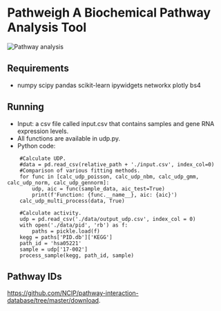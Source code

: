 # Pathweigh A Biochemical Pathway Analysis Tool
![Pathway analysis](https://norbis.w.uib.no/files/2016/05/F1.large_-768x623.jpg)

## Requirements

- numpy
scipy
pandas
scikit-learn
ipywidgets
networkx
plotly
bs4

## Running
- Input: a csv file called input.csv that contains samples and gene RNA expression levels.
- All functions are available in udp.py.
- Python code:
```
    #Calculate UDP.
    #data = pd.read_csv(relative_path + './input.csv', index_col=0)
    #Comparison of various fitting methods.
    for func in [calc_udp_poisson, calc_udp_nbm, calc_udp_gmm, calc_udp_norm, calc_udp_gennorm]:
        udp, aic = func(sample_data, aic_test=True)
        print(f'Function: {func.__name__}, aic: {aic}')
    calc_udp_multi_process(data, True)

    #Calculate activity.
    udp = pd.read_csv('./data/output_udp.csv', index_col = 0)
    with open('./data/pid', 'rb') as f:
        paths = pickle.load(f)
    kegg = paths['PID.db']['KEGG']
    path_id = 'hsa05221'
    sample = udp['17-002']
    process_sample(kegg, path_id, sample)
```
## Pathway IDs
https://github.com/NCIP/pathway-interaction-database/tree/master/download.
